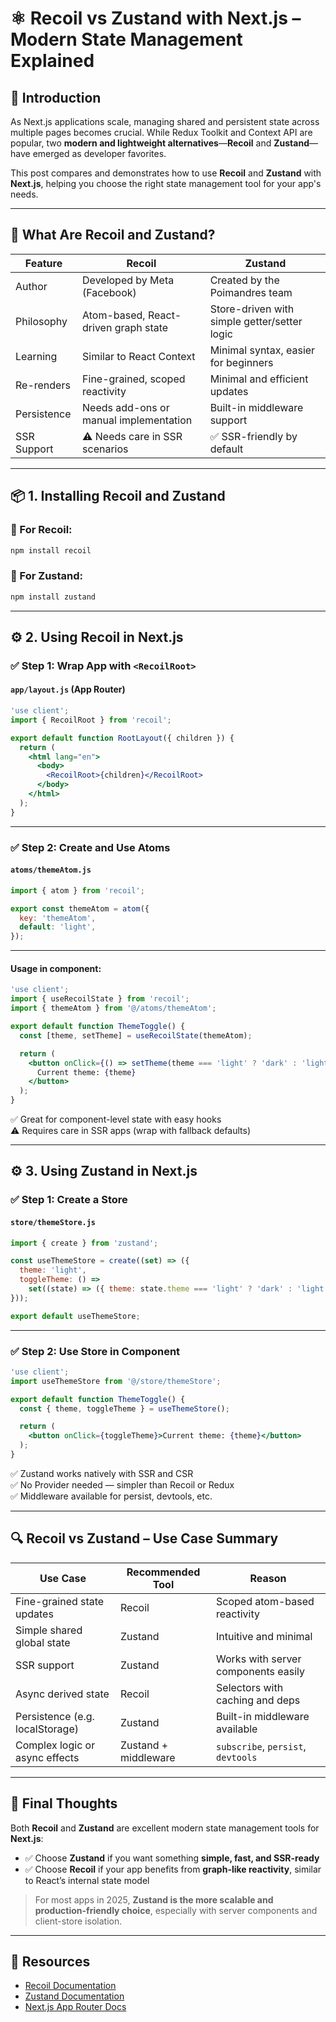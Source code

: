 
# ⚛️ Recoil vs Zustand with Next.js – Modern State Management Explained


## 🧭 Introduction

As Next.js applications scale, managing shared and persistent state across multiple pages becomes crucial. While Redux Toolkit and Context API are popular, two **modern and lightweight alternatives**—**Recoil** and **Zustand**—have emerged as developer favorites.

This post compares and demonstrates how to use **Recoil** and **Zustand** with **Next.js**, helping you choose the right state management tool for your app's needs.

---

## 🧠 What Are Recoil and Zustand?

| Feature      | **Recoil**                                  | **Zustand**                                 |
|--------------|----------------------------------------------|---------------------------------------------|
| Author       | Developed by Meta (Facebook)                | Created by the Poimandres team              |
| Philosophy   | Atom-based, React-driven graph state         | Store-driven with simple getter/setter logic|
| Learning     | Similar to React Context                    | Minimal syntax, easier for beginners        |
| Re-renders   | Fine-grained, scoped reactivity              | Minimal and efficient updates               |
| Persistence  | Needs add-ons or manual implementation       | Built-in middleware support                 |
| SSR Support  | ⚠️ Needs care in SSR scenarios               | ✅ SSR-friendly by default                   |

---

## 📦 1. Installing Recoil and Zustand

### 🔧 For Recoil:

```bash
npm install recoil
```

### 🔧 For Zustand:

```bash
npm install zustand
```

---

## ⚙️ 2. Using Recoil in Next.js

### ✅ Step 1: Wrap App with `<RecoilRoot>`

#### `app/layout.js` (App Router)

```jsx
'use client';
import { RecoilRoot } from 'recoil';

export default function RootLayout({ children }) {
  return (
    <html lang="en">
      <body>
        <RecoilRoot>{children}</RecoilRoot>
      </body>
    </html>
  );
}
```

---

### ✅ Step 2: Create and Use Atoms

#### `atoms/themeAtom.js`

```js
import { atom } from 'recoil';

export const themeAtom = atom({
  key: 'themeAtom',
  default: 'light',
});
```

---

#### Usage in component:

```jsx
'use client';
import { useRecoilState } from 'recoil';
import { themeAtom } from '@/atoms/themeAtom';

export default function ThemeToggle() {
  const [theme, setTheme] = useRecoilState(themeAtom);

  return (
    <button onClick={() => setTheme(theme === 'light' ? 'dark' : 'light')}>
      Current theme: {theme}
    </button>
  );
}
```

✅ Great for component-level state with easy hooks  
⚠️ Requires care in SSR apps (wrap with fallback defaults)

---

## ⚙️ 3. Using Zustand in Next.js

### ✅ Step 1: Create a Store

#### `store/themeStore.js`

```js
import { create } from 'zustand';

const useThemeStore = create((set) => ({
  theme: 'light',
  toggleTheme: () =>
    set((state) => ({ theme: state.theme === 'light' ? 'dark' : 'light' })),
}));

export default useThemeStore;
```

---

### ✅ Step 2: Use Store in Component

```jsx
'use client';
import useThemeStore from '@/store/themeStore';

export default function ThemeToggle() {
  const { theme, toggleTheme } = useThemeStore();

  return (
    <button onClick={toggleTheme}>Current theme: {theme}</button>
  );
}
```

✅ Zustand works natively with SSR and CSR  
✅ No Provider needed — simpler than Recoil or Redux  
✅ Middleware available for persist, devtools, etc.

---

## 🔍 Recoil vs Zustand – Use Case Summary

| Use Case                        | Recommended Tool         | Reason                                |
|----------------------------------|---------------------------|----------------------------------------|
| Fine-grained state updates       | Recoil                    | Scoped atom-based reactivity           |
| Simple shared global state       | Zustand                   | Intuitive and minimal                  |
| SSR support                      | Zustand                   | Works with server components easily    |
| Async derived state              | Recoil                    | Selectors with caching and deps        |
| Persistence (e.g. localStorage)  | Zustand                   | Built-in middleware available          |
| Complex logic or async effects   | Zustand + middleware      | `subscribe`, `persist`, `devtools`    |

---

## 🧠 Final Thoughts

Both **Recoil** and **Zustand** are excellent modern state management tools for **Next.js**:

- ✅ Choose **Zustand** if you want something **simple, fast, and SSR-ready**
- ✅ Choose **Recoil** if your app benefits from **graph-like reactivity**, similar to React’s internal state model

> For most apps in 2025, **Zustand is the more scalable and production-friendly choice**, especially with server components and client-store isolation.

---

## 📎 Resources

- [Recoil Documentation](https://recoiljs.org/)
- [Zustand Documentation](https://docs.pmnd.rs/zustand)
- [Next.js App Router Docs](https://nextjs.org/docs/app/building-your-application)

